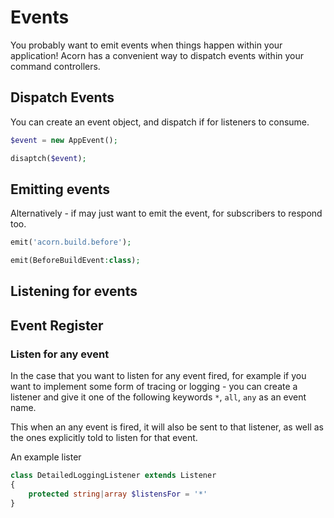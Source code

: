# Events

You probably want to emit events when things happen within your application!
Acorn has a convenient way to dispatch events within your command controllers.

## Dispatch Events

You can create an event object, and dispatch if for listeners to consume.

```php
$event = new AppEvent();

disaptch($event);
```

## Emitting events

Alternatively - if may just want to emit the event, for subscribers to respond too.

```php
emit('acorn.build.before');

emit(BeforeBuildEvent:class);
```

## Listening for events

## Event Register

### Listen for any event

In the case that you want to listen for any event fired, for example if you want to implement some form of tracing or
logging -
you can create a listener and give it one of the following keywords `*`, `all`, `any` as an event name.

This when an any event is fired, it will also be sent to that listener, as well as the ones explicitly told to listen
for that event.

An example lister

```php 
class DetailedLoggingListener extends Listener
{
    protected string|array $listensFor = '*'
}
```
